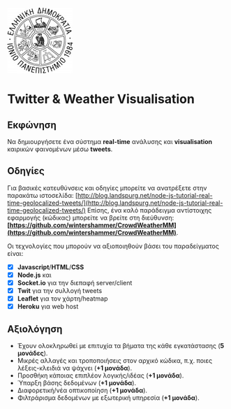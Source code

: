 ![Ιόνιο Πανεπιστήμιο](../logo-ionio-black-150x150.jpg)

# Twitter & Weather Visualisation

## Εκφώνηση
Να δημιουργήσετε ένα σύστημα **real-time** ανάλυσης και **visualisation** καιρικών φαινομένων μέσω **tweets**.

## Οδηγίες
Για βασικές κατευθύνσεις και οδηγίες μπορείτε να ανατρέξετε στην παρακάτω ιστοσελίδα: [http://blog.landspurg.net/node-js-tutorial-real-time-geolocalized-tweets/](http://blog.landspurg.net/node-js-tutorial-real-time-geolocalized-tweets/)
Επίσης, ένα καλό παράδειγμα αντίστοιχης εφαρμογής (κώδικας) μπορείτε να βρείτε στη διεύθυνση:
**[https://github.com/wintershammer/CrowdWeatherMM](https://github.com/wintershammer/CrowdWeatherMM)**.

Οι τεχνολογίες που μπορούν να αξιοποιηθούν βάσει του παραδείγματος είναι:
- [x] **Javascript**/**HTML**/**CSS**
- [x] **Node.js**
και
- [x] **Socket.io** για την διεπαφή server/client
- [x] **Twit** για την συλλογή tweets
- [x] **Leaflet** για τον χάρτη/heatmap
- [x] **Heroku** για web host

## Αξιολόγηση
* Έχουν ολοκληρωθεί με επιτυχία τα βήματα της κάθε εγκατάστασης (**5 μονάδες**).
* Μικρές αλλαγές και τροποποιήσεις στον αρχικό κώδικα, π.χ. ποιες λέξεις-κλειδιά να ψάχνει (**+1 μονάδα**).
* Προσθήκη κάποιας επιπλέον λογικής/ιδέας (**+1 μονάδα**).
* Ύπαρξη βάσης δεδομένων (**+1 μονάδα**).
* Διαφορετική/νέα οπτικοποίηση (**+1 μονάδα**).
* Φιλτράρισμα δεδομένων με εξωτερική υπηρεσία (**+1 μονάδα**).
